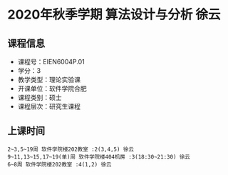 # 2020年秋季学期 算法设计与分析 徐云






## 课程信息

- 课程号：EIEN6004P.01
- 学分：3
- 教学类型：理论实验课
- 开课单位：软件学院合肥
- 课程类别：硕士
- 课程层次：研究生课程

## 上课时间

```
2~3,5~19周 软件学院楼202教室 :2(3,4,5) 徐云
9~11,13~15,17~19(单)周 软件学院楼404机房 :3(18:30~21:30) 徐云
6~8周 软件学院楼202教室 :4(1,2) 徐云
```

